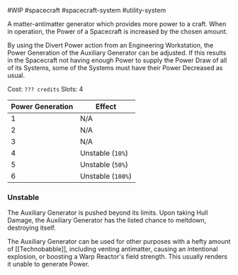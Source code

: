 #WIP #spacecraft #spacecraft-system #utility-system

A matter-antimatter generator which provides more power to a craft. When in operation, the Power of a Spacecraft is increased by the chosen amount.

By using the Divert Power action from an Engineering Workstation, the Power Generation of the Auxiliary Generator can be adjusted. If this results in the Spacecraft not having enough Power to supply the Power Draw of all of its Systems, some of the Systems must have their Power Decreased as usual. 

Cost: `??? credits`
Slots: 4

| Power Generation | Effect |
|------------------|--------|
| 1 | N/A |
| 2 | N/A |
| 3 | N/A |
| 4 | Unstable (`10%`) |
| 5 | Unstable (`50%`) |
| 6 | Unstable (`100%`) |

### Unstable

The Auxiliary Generator is pushed beyond its limits. Upon taking Hull Damage, the Auxiliary Generator has the listed chance to meltdown, destroying itself.

The Auxiliary Generator can be used for other purposes with a hefty amount of [[Technobabble]], including venting antimatter, causing an intentional explosion, or boosting a Warp Reactor's field strength. This usually renders it unable to generate Power.
